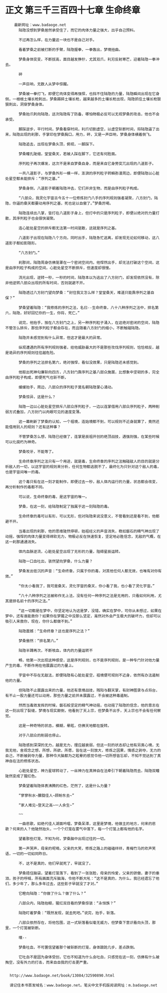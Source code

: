 # 正文 第三千三百四十七章 生命终章
        最新网址：www.badaoge.net
          陆隐没想到梦桑居然承受住了，而它的肉体力量之强大，出乎自己预料。
      
          不过再怎么样，在力量这一块也不是自己对手。
      
          看着梦桑之前被打断的手臂，陆隐握拳，一拳轰出，梦境扭曲。
      
          梦桑身体突变，不断拔高，面目越发狰狞，尤其双爪，利刃反射寒芒，迎着陆隐一拳冲去。
      
          砰
      
          一声巨响，无数人从梦中惊醒。
      
          梦桑被一拳打飞，即便它肉体变得再强悍，也挡不住陆隐的力量，陆隐瞬间出现在它身侧，一根根土壤长枪刺出，梦桑踢碎土壤长枪，越来越多的土壤长枪出现，陆隐抓住土壤长枪狠狠刺出，洞穿梦桑身体。
      
          梦桑抬爪刺向陆隐，这次陆隐有了防备，哪怕物极必反可以无视梦桑的攻击，他也不会承受。
      
          脚踩逆步，平行时间，梦桑看穿时间，利爪切割虚空，以虚空斩断时间，将陆隐逼了出来，陆隐出现的刹那，手掌印在梦桑胸口，用力，砰，又是一声巨响，梦桑身体横着倒飞。
      
          陆隐追去，出现在梦桑头顶，俯视，一脚踩下。
      
          梦桑瞳孔陡缩，堂堂桑天，若被人踩在脚下，它还有何脸面。
      
          序列粒子再次爆发，这次不是来自梦桑自身，而是来自它身旁突兀出现的八道影子。
      
          一共八道影子，与梦桑外形一模一样，澎湃的序列粒子转瞬弥漫周边，即便陆隐以心脏处星空都未能排斥：“序列之基。”
      
          梦桑身侧，八道影子朝着陆隐冲去，它们并非生物，而是由序列粒子构成。
      
          “八部众，我灵化宇宙古今五十一位修炼封门八手的序列规则强者凝聚，八方封门，陆隐，你逼的桑天都要动用序列之基，死也足以自傲了。”梦桑厉喝。
      
          陆隐连续出八掌，皆打在八道影子身上，但打中的只是序列粒子，即便以绝对的力量打散，其序列粒子也会很快凝聚。
      
          连心脏处星空的排斥都无法第一时间驱散，这就是序列之基。
      
          八道影子出现在陆隐八个方向，同时出手，陆隐急忙逃离，却发现无论如何移动，这八道影子都如影随形。
      
          “八方封门。”
      
          刹那间，陆隐周身仿佛笼罩在一个密闭空间内，他悍然出手，却无法打破这个空间，这是由序列粒子构成的空间，心脏处星空不断排斥，但速度却很慢。
      
          流光出现，逆转一秒，一秒的时间，陆隐本以为逃出了八方封门，却发现依然没有，除非他逆转八部众出现的所有时间，否则就避不开。
      
          陆隐透过八方封门望向梦桑：“封住我又怎么样？堂堂桑天，难道只能靠序列之基自保？”
      
          梦桑望着陆隐：“我修炼的序列之法，名曰--生命终章，八十八种序列之法中，排名第六，陆隐，好好回忆你的一生，你将，死亡。”
      
          说完，他抬手，按在八方封门之上，另一种序列粒子涌入，在这绝对密闭的空间，陆隐不管怎么排斥，那些序列粒子都会存在，而且随着八方封门的缩小，不断触碰陆隐。
      
          陆隐并未感觉到有什么异常，但这才是最大的异常。
      
          纵观遭遇的所有序列规则强者，给他威胁最大的不是那些攻伐序列规则，恰恰相反，越是诡异的序列规则往往越危险。
      
          梦桑的序列之法排名第六，绝对强悍，看似没效果，只是陆隐还未感觉到。
      
          他取出死神勾廉斩向四方，八方封门靠序列之基八部众施展，比想象中坚韧的多，完全由序列粒子构成，即便死气也斩不断，
      
          缓缓抬手，周边，八部众的序列粒子莫名朝陆隐掌心涌动。
      
          梦桑惊异，这是什么？
      
          陆隐一边以心脏处星空排斥八部众序列粒子，一边以连掌借用八部众序列粒子，两种削弱方式叠加，八方封门以肉眼可见的速度变薄。
      
          这一幕刷新了梦桑的认知，一个祖境，连始境都不到，可以规则不近身就算了，竟然还能借用别人的规则？还有这种事？
      
          不管梦桑怎么想，陆隐已经做了，连掌是辰祖开创的绝顶战技，遇强则强，在某些时候可以化腐朽为神奇。
      
          梦桑咬牙，不能等了。
      
          生命终章序列之法只有一个用途，就是毒，生命终章的序列之法触碰敌人的目的就是分析敌人的一切，以这宇宙的规则来分析，任何生物都逃脱不了，最终化为只针对这个敌人的毒，也是宇宙间唯一的毒。
      
          这个毒只有在这一刻才能制作，即便过去一秒，敌人体内运行的力量，状态都会改变，再分析制作的毒都不同。
      
          可以说，生命终章的毒，是这宇宙的唯一。
      
          梦桑，在这一刻，给陆隐制定了独属于这一刻陆隐的毒。
      
          生命终章的毒可以有形，可以无形，但对陆隐来说没意义，不管看到还是看不到，他都避不开。
      
          当毒出现的刹那，他的思维陡然停顿，始祖经义的声音消失，稳如磐石的精气神出现了动摇，强悍的肉体力量变得绵软无力，物极必反在快速恢复，坚定地必胜信念，无敌的气概，在这一刹那通通消失。
      
          体内血脉逆流，心脏处星空出现了无形的力量，阻碍星辰运转。
      
          陆隐一口血吐出，骇然望向梦桑，什么力量？
      
          梦桑发出低沉的声音：“生命终章，只属于你的毒，对其他任何人都无效，也唯有对你有效。”
      
          “你太小看我了，我可是桑天，灵化宇宙的桑天，你小看了我，也小看了灵化宇宙。”
      
          “八十八种序列之法被称作无上法，没有任何一种序列之法是无用的，只看如何利用，尤其是排名前十的序列之法。”
      
          “这一切都是在梦中，你坚定地认为这是梦，没错，确实在梦中，可你从未想过，如果在梦中，还有谁能救你？如果你在梦魇之中没那么坚定，虽然对外会产生极大的破坏力，但却可以吸引人来救你，现在，你什么都做不到。”
      
          陆隐震撼：“生命终章？这也是序列之法？”
      
          梦桑傲然：“排名第六。”
      
          陆隐半蹲再次，不断咳血，体内的力量运转不
      
          畅，他第一次出现这种感受，这是序列规则，也不是序列规则，是一种专门针对他力量产生的毒，不断作用在他展露过的力量上。
      
          宇宙中不存在无敌法，即便陆隐有心脏处星空，祖境便可规则不近身，依然有办法遏制他的力量。
      
          但陆隐不止展露出来的力量，他还有意境战技，残阳与翻天掌，有封神图录与点将台，有不止一股力量还可以动用，那些力量之前并未展露过，不会被这种毒遏制。
      
          然而当毒效发挥的时候，磐石般坚定的精气神动摇，也动摇了陆隐的信念，他的意志在这一刻出现了裂缝，梦境与现实颠倒，他看到了天上宗，但梦桑不出手，天上宗也不会有任何察觉。
      
          这是一种奇特的状态，模糊，晕眩，仿佛天地都在旋转。
      
          对于八部众的削弱也停止。
      
          陆隐感到深深的无力，越是无力，理应越衰弱，但这一刻的状态却让他有另类心境，无我无他，舍观念之想，所想，所欲，所愿，皆在这一刻放大，修炼之因果，情感之剥夺，无力的自己，不断被剥夺力量，那种令大脑都为之眩晕的感觉令他一切所想皆忘却，不知不觉达到了真神自在法的修炼状态。
      
          心脏处星空，神力星球转动了，一丝神力在真神自在法牵引下朝着陆隐而去，陆隐双瞳陡然变成了猩红色。
      
          梦桑望着陆隐体表沸腾的红色，茫然了，这是什么力量？
      
          “寥寥秋水~朦胧佳人~顾盼东去~”
      
          “家人难见~登天之高~一人余生~”
      
          ~~
      
          一曲悲歌，如绝代佳人湖面吟唱，梦桑呆滞，这里是梦境，他做主的地方，何来的悲歌？何来的人？他陡然抬头，一个个灯笼在雾气中落下，每一个灯笼上都有他的名字。
      
          望着那些灯笼，不知为何，梦桑脑中出现过往的一切。
      
          第一声哭声，母亲的呢喃，父亲的大笑，修炼之路上的磕磕绊绊，青梅竹马的欢声笑语，一切的一切如同昨日。
      
          不，这不是真的，他们早就死了，早就没了。
      
          梦桑捂住脑袋，望着灯笼落下，看到了一张张脸，母亲的怜爱，父亲的骄傲，妻子的垂泪，孩子的呼喊，所有画面充斥脑海，令他不断大吼：“这不是真的，为什么，我已经遗忘了他们，多少年了，那么多年过去，这些影子早就没了才对。”
      
          它瞪向陆隐：“你做了什么？做了什么？”
      
          八部众内，陆隐抬眼，猩红双目看的梦桑惊骇：“永恒族？”
      
          陆隐盯着梦桑：“既然发现，就去死吧。”说完，抬手，斩落。
      
          八部众依然存在，将他包围，这一式斩落看似毫无威力，但梦桑下意识看向头顶，那里，一个灯笼被斩断。
      
          噗--
      
          梦桑吐血，不可置信望着那个被斩断的灯笼，身体踉跄几步，差点跌倒。
      
          它吐血不是因为身体受创，它也不知道为什么会吐血，只感觉在这一刻，仿佛有什么被掏空，没有外力的打击，而来自自我的打击更严重。
      
      
      http://www.badaoge.net/book/13084/32590890.html
      
      请记住本书首发域名：www.badaoge.net。笔尖中文手机版阅读网址：m.badaoge.net